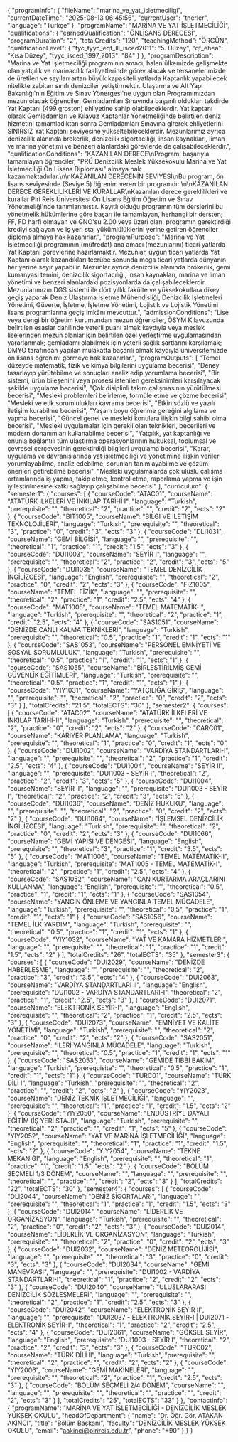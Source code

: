 {
  "programInfo": {
    "fileName": "marina_ve_yat_isletmeciligi",
    "currentDateTime": "2025-08-13 06:45:56",
    "currentUser": "tnerler",
    "language": "Türkçe"
  },
  "programName": "MARİNA VE YAT İŞLETMECİLİĞİ",
  "qualifications": {
    "earnedQualification": "ÖNLİSANS DERECESİ",
    "programDuration": "2",
    "totalCredits": "120",
    "teachingMethod": "ÖRGÜN",
    "qualificationLevel": {
      "tyc_tyyc_eqf_lll_isced2011": "5. Düzey",
      "qf_ehea": "Kısa Düzey",
      "tyyc_isced_1997_2013": "84"
    }
  },
  "programDescription": "Marina ve Yat İşletmeciliği programının amacı; halen ülkemizde gelişmekte olan yatçılık ve marinacılık faaliyetlerinde görev alacak ve tersanelerimizde de üretilen ve sayıları artan büyük kapasiteli yatlarda Kaptanlık yapabilecek nitelikte zabitan sınıfı denizciler yetiştirmektir. Ulaştırma ve Alt Yapı Bakanlığı'nın Eğitim ve Sınav Yönergesi'ne uygun olan Programımızdan mezun olacak öğrenciler, Gemiadamları Sınavında başarılı oldukları takdirde Yat Kaptanı (499 groston) ehliyetine sahip olabileceklerdir. Yat kaptanı olarak Gemiadamları ve Kılavuz Kaptanlar Yönetmeliğinde belirtilen deniz hizmetini tamamladıktan sonra Gemiadamları Sınavına girerek ehliyetlerini SINIRSIZ Yat Kaptanı seviyesine yükseltebileceklerdir. Mezunlarımız ayrıca denizcilik alanında brokerlik, denizcilik sigortacılığı, insan kaynakları, liman ve marina yönetimi ve benzeri alanlardaki görevlerde de çalışabileceklerdir.",
  "qualificationConditions": "KAZANILAN DERECE\nProgramı başarıyla tamamlayan öğrenciler, \"PRÜ Denizcilik Meslek Yüksekokulu Marina ve Yat İşletmeciliği Ön Lisans Diploması\" almaya hak kazanmaktadırlar.\n\nKAZANILAN DERECENİN SEVİYESİ\nBu program, ön lisans seviyesinde (Seviye 5) öğrenim veren bir programdır.\n\nKAZANILAN DERECE GEREKLİLİKLERİ VE KURALLAR\nKazanılan derece gereklilikleri ve kurallar Piri Reis Üniversitesi Ön Lisans Eğitim Öğretim ve Sınav Yönetmeliği'nde tanımlanmıştır. Kayıtlı olduğu programın tüm derslerini bu yönetmelik hükümlerine göre başarı ile tamamlayan, herhangi bir dersten; FF, FD harfi olmayan ve GNO'su 2.00 veya üzeri olan, programın gerektirdiği krediyi sağlayan ve iş yeri staj yükümlülüklerini yerine getiren öğrenciler diploma almaya hak kazanırlar.",
  "programPurpose": "Marina ve Yat İşletmeciliği programının (müfredat) ana amacı (mezunlarını) ticari yatlarda Yat Kaptanı görevlerine hazırlamaktır. Mezunlar, uygun ticari yatlarda Yat Kaptanı olarak kazandıkları tecrübe sonunda mega ticari yatlarda dünyanın her yerine seyir yapabilir. Mezunlar ayrıca denizcilik alanında brokerlik, gemi kumanyası temini, denizcilik sigortacılığı, insan kaynakları, marina ve liman yönetimi ve benzeri alanlardaki pozisyonlarda da çalışabileceklerdir. Mezunlarımızın DGS sistemi ile dört yıllık fakülte ve yüksekokullara dikey geçiş yaparak Deniz Ulaştırma İşletme Mühendisliği, Denizcilik İşletmeleri Yönetimi, Güverte, İşletme, İşletme Yönetimi, Lojistik ve Lojistik Yönetimi lisans programlarına geçiş imkânı mevcuttur.",
  "admissionConditions": "Lise veya dengi bir öğretim kurumundan mezun öğrenciler, ÖSYM Kılavuzunda belirtilen esaslar dahilinde yeterli puanı almak kaydıyla veya meslek liselerinden mezun olanlar için belirtilen özel yerleştirme uygulamasından yararlanmak; gemiadamı olabilmek için yeterli sağlık şartlarını karşılamak; DMYO tarafından yapılan mülakatta başarılı olmak kaydıyla üniversitemizde ön lisans öğrenimi görmeye hak kazanırlar.",
  "programOutputs": [
    "Temel düzeyde matematik, fizik ve kimya bilgilerini uygulama becerisi",
    "Deney tasarlayıp yürütebilme ve sonuçları analiz edip yorumlama becerisi",
    "Bir sistemi, ürün bileşenini veya prosesi istenilen gereksinimleri karşılayacak şekilde uygulama becerisi",
    "Çok disiplinli takım çalışmasının yürütülmesi becerisi",
    "Mesleki problemleri belirleme, formüle etme ve çözme becerisi",
    "Mesleki ve etik sorumlulukları kavrama becerisi",
    "Etkin sözlü ve yazılı iletişim kurabilme becerisi",
    "Yaşam boyu öğrenme gereğini algılama ve yapma becerisi",
    "Güncel genel ve mesleki konulara ilişkin bilgi sahibi olma becerisi",
    "Mesleki uygulamalar için gerekli olan teknikleri, becerileri ve modern donanımları kullanabilme becerisi",
    "Yatçılık, yat kaptanlığı ve onunla bağlantılı tüm ulaştırma operasyonlarının hukuksal, toplumsal ve çevresel çerçevesinin gerektirdiği bilgileri uygulama becerisi",
    "Karar, uygulama ve davranışlarında yat işletmeciliği ve yönetimine ilişkin verileri yorumlayabilme, analiz edebilme, sorunları tanımlayabilme ve çözüm önerileri getirebilme becerisi",
    "Mesleki uygulamalarda çok uluslu çalışma ortamlarında iş yapma, takip etme, kontrol etme, raporlama yapma ve işin iyileştirilmesine katkı sağlayıp çalışabilme becerisi"
  ],
  "curriculum": {
    "semester1": {
      "courses": [
        {
          "courseCode": "ATAC01",
          "courseName": "ATATÜRK İLKELERİ VE İNKILAP TARİHİ I",
          "language": "Turkish",
          "prerequisite": "",
          "theoretical": "2",
          "practice": "",
          "credit": "2",
          "ects": "2"
        },
        {
          "courseCode": "BIT1005",
          "courseName": "BİLGİ VE İLETİŞİM TEKNOLOJİLERİ",
          "language": "Turkish",
          "prerequisite": "",
          "theoretical": "3",
          "practice": "0",
          "credit": "3",
          "ects": "3"
        },
        {
          "courseCode": "DLI1031",
          "courseName": "GEMİ BİLGİSİ",
          "language": "",
          "prerequisite": "",
          "theoretical": "1",
          "practice": "1",
          "credit": "1.5",
          "ects": "3"
        },
        {
          "courseCode": "DUI1003",
          "courseName": "SEYİR I",
          "language": "",
          "prerequisite": "",
          "theoretical": "2",
          "practice": "2",
          "credit": "3",
          "ects": "5"
        },
        {
          "courseCode": "DUI1035",
          "courseName": "TEMEL DENİZCİLİK İNGİLİZCESİ",
          "language": "English",
          "prerequisite": "",
          "theoretical": "2",
          "practice": "0",
          "credit": "2",
          "ects": "3"
        },
        {
          "courseCode": "FIZ1005",
          "courseName": "TEMEL FİZİK",
          "language": "",
          "prerequisite": "",
          "theoretical": "2",
          "practice": "1",
          "credit": "2.5",
          "ects": "4"
        },
        {
          "courseCode": "MAT1005",
          "courseName": "TEMEL MATEMATİK-I",
          "language": "Turkish",
          "prerequisite": "",
          "theoretical": "2",
          "practice": "1",
          "credit": "2.5",
          "ects": "4"
        },
        {
          "courseCode": "SAS1051",
          "courseName": "DENİZDE CANLI KALMA TEKNİKLERİ",
          "language": "Turkish",
          "prerequisite": "",
          "theoretical": "0.5",
          "practice": "1",
          "credit": "1",
          "ects": "1"
        },
        {
          "courseCode": "SAS1053",
          "courseName": "PERSONEL EMNİYETİ VE SOSYAL SORUMLULUK",
          "language": "Turkish",
          "prerequisite": "",
          "theoretical": "0.5",
          "practice": "1",
          "credit": "1",
          "ects": "1"
        },
        {
          "courseCode": "SAS1055",
          "courseName": "BİRLEŞTİRİLMİŞ GEMİ GÜVENLİK EĞİTİMLERİ",
          "language": "Turkish",
          "prerequisite": "",
          "theoretical": "0.5",
          "practice": "1",
          "credit": "1",
          "ects": "1"
        },
        {
          "courseCode": "YIY1031",
          "courseName": "YATÇILIĞA GİRİŞ",
          "language": "",
          "prerequisite": "",
          "theoretical": "2",
          "practice": "0",
          "credit": "2",
          "ects": "3"
        }
      ],
      "totalCredits": "21.5",
      "totalECTS": "30"
    },
    "semester2": {
      "courses": [
        {
          "courseCode": "ATAC02",
          "courseName": "ATATÜRK İLKELERİ VE İNKILAP TARİHİ-II",
          "language": "Turkish",
          "prerequisite": "",
          "theoretical": "2",
          "practice": "0",
          "credit": "2",
          "ects": "2"
        },
        {
          "courseCode": "CARC01",
          "courseName": "KARİYER PLANLAMA",
          "language": "Turkish",
          "prerequisite": "",
          "theoretical": "1",
          "practice": "0",
          "credit": "1",
          "ects": "0"
        },
        {
          "courseCode": "DUI1002",
          "courseName": "VARDİYA STANDARTLARI-I",
          "language": "",
          "prerequisite": "",
          "theoretical": "2",
          "practice": "1",
          "credit": "2.5",
          "ects": "4"
        },
        {
          "courseCode": "DUI1004",
          "courseName": "SEYİR II",
          "language": "",
          "prerequisite": "DUI1003 - SEYİR I",
          "theoretical": "2",
          "practice": "2",
          "credit": "3",
          "ects": "5"
        },
        {
          "courseCode": "DUI1004",
          "courseName": "SEYİR II",
          "language": "",
          "prerequisite": "DUI1003 - SEYİR I",
          "theoretical": "2",
          "practice": "2",
          "credit": "3",
          "ects": "5"
        },
        {
          "courseCode": "DUI1036",
          "courseName": "DENİZ HUKUKU",
          "language": "",
          "prerequisite": "",
          "theoretical": "2",
          "practice": "0",
          "credit": "2",
          "ects": "2"
        },
        {
          "courseCode": "DUI1064",
          "courseName": "İŞLEMSEL DENİZCİLİK İNGİLİZCESİ",
          "language": "Turkish",
          "prerequisite": "",
          "theoretical": "2",
          "practice": "0",
          "credit": "2",
          "ects": "3"
        },
        {
          "courseCode": "DUI1066",
          "courseName": "GEMİ YAPISI VE DENGESİ",
          "language": "English",
          "prerequisite": "",
          "theoretical": "3",
          "practice": "1",
          "credit": "3.5",
          "ects": "5"
        },
        {
          "courseCode": "MAT1006",
          "courseName": "TEMEL MATEMATİK-II",
          "language": "Turkish",
          "prerequisite": "MAT1005 - TEMEL MATEMATİK-I",
          "theoretical": "2",
          "practice": "1",
          "credit": "2.5",
          "ects": "4"
        },
        {
          "courseCode": "SAS1052",
          "courseName": "CAN KURTARMA ARAÇLARINI KULLANMA",
          "language": "English",
          "prerequisite": "",
          "theoretical": "0.5",
          "practice": "1",
          "credit": "1",
          "ects": "1"
        },
        {
          "courseCode": "SAS1054",
          "courseName": "YANGIN ÖNLEME VE YANGINLA TEMEL MÜCADELE",
          "language": "Turkish",
          "prerequisite": "",
          "theoretical": "0.5",
          "practice": "1",
          "credit": "1",
          "ects": "1"
        },
        {
          "courseCode": "SAS1056",
          "courseName": "TEMEL İLK YARDIM",
          "language": "Turkish",
          "prerequisite": "",
          "theoretical": "0.5",
          "practice": "1",
          "credit": "1",
          "ects": "1"
        },
        {
          "courseCode": "YIY1032",
          "courseName": "YAT VE KAMARA HİZMETLERİ",
          "language": "",
          "prerequisite": "",
          "theoretical": "1",
          "practice": "1",
          "credit": "1.5",
          "ects": "2"
        }
      ],
      "totalCredits": "26",
      "totalECTS": "35"
    },
    "semester3": {
      "courses": [
        {
          "courseCode": "DUI2029",
          "courseName": "DENİZDE HABERLEŞME",
          "language": "",
          "prerequisite": "",
          "theoretical": "2",
          "practice": "3",
          "credit": "3.5",
          "ects": "4"
        },
        {
          "courseCode": "DUI2063",
          "courseName": "VARDİYA STANDARTLARI II",
          "language": "English",
          "prerequisite": "DUI1002 - VARDİYA STANDARTLARI-I",
          "theoretical": "2",
          "practice": "1",
          "credit": "2.5",
          "ects": "3"
        },
        {
          "courseCode": "DUI2071",
          "courseName": "ELEKTRONİK SEYİR-I",
          "language": "English",
          "prerequisite": "",
          "theoretical": "2",
          "practice": "1",
          "credit": "2.5",
          "ects": "3"
        },
        {
          "courseCode": "DUI2073",
          "courseName": "EMNİYET VE KALİTE YÖNETİMİ",
          "language": "Turkish",
          "prerequisite": "",
          "theoretical": "2",
          "practice": "0",
          "credit": "2",
          "ects": "2"
        },
        {
          "courseCode": "SAS2051",
          "courseName": "İLERİ YANGINLA MÜCADELE",
          "language": "Turkish",
          "prerequisite": "",
          "theoretical": "0.5",
          "practice": "1",
          "credit": "1",
          "ects": "1"
        },
        {
          "courseCode": "SAS2053",
          "courseName": "GEMİDE TIBBİ BAKIM",
          "language": "Turkish",
          "prerequisite": "",
          "theoretical": "0.5",
          "practice": "1",
          "credit": "1",
          "ects": "1"
        },
        {
          "courseCode": "TURC01",
          "courseName": "TÜRK DİLİ I",
          "language": "Turkish",
          "prerequisite": "",
          "theoretical": "2",
          "practice": "",
          "credit": "2",
          "ects": "2"
        },
        {
          "courseCode": "YIY2023",
          "courseName": "DENİZ TEKNİK İŞLETMECİLİĞİ",
          "language": "",
          "prerequisite": "",
          "theoretical": "1",
          "practice": "1",
          "credit": "1.5",
          "ects": "2"
        },
        {
          "courseCode": "YIY2050",
          "courseName": "ENDÜSTRİYE DAYALI EĞİTİM (İŞ YERİ STAJI)",
          "language": "Turkish",
          "prerequisite": "",
          "theoretical": "2",
          "practice": "",
          "credit": "1",
          "ects": "5"
        },
        {
          "courseCode": "YIY2052",
          "courseName": "YAT VE MARİNA İŞLETMECİLİĞİ",
          "language": "English",
          "prerequisite": "",
          "theoretical": "1",
          "practice": "1",
          "credit": "1.5",
          "ects": "2"
        },
        {
          "courseCode": "YIY2054",
          "courseName": "TEKNE MEKANİĞİ",
          "language": "English",
          "prerequisite": "",
          "theoretical": "1",
          "practice": "1",
          "credit": "1.5",
          "ects": "2"
        },
        {
          "courseCode": "BÖLÜM SEÇMELİ 1/3 DÖNEM",
          "courseName": "",
          "language": "",
          "prerequisite": "",
          "theoretical": "",
          "practice": "",
          "credit": "2",
          "ects": "3"
        }
      ],
      "totalCredits": "22",
      "totalECTS": "30"
    },
    "semester4": {
      "courses": [
        {
          "courseCode": "DLI2044",
          "courseName": "DENİZ SİGORTALARI",
          "language": "",
          "prerequisite": "",
          "theoretical": "1",
          "practice": "1",
          "credit": "1.5",
          "ects": "3"
        },
        {
          "courseCode": "DUI2014",
          "courseName": "LİDERLİK VE ORGANİZASYON",
          "language": "Turkish",
          "prerequisite": "",
          "theoretical": "2",
          "practice": "0",
          "credit": "2",
          "ects": "3"
        },
        {
          "courseCode": "DUI2014",
          "courseName": "LİDERLİK VE ORGANİZASYON",
          "language": "Turkish",
          "prerequisite": "",
          "theoretical": "2",
          "practice": "0",
          "credit": "2",
          "ects": "3"
        },
        {
          "courseCode": "DUI2032",
          "courseName": "DENİZ METEOROLİJİSİ",
          "language": "",
          "prerequisite": "",
          "theoretical": "3",
          "practice": "0",
          "credit": "3",
          "ects": "3"
        },
        {
          "courseCode": "DUI2034",
          "courseName": "GEMİ MANEVRASI",
          "language": "",
          "prerequisite": "DUI1002 - VARDİYA STANDARTLARI-I",
          "theoretical": "1",
          "practice": "2",
          "credit": "2",
          "ects": "3"
        },
        {
          "courseCode": "DUI2040",
          "courseName": "ULUSLARARASI DENİZCİLİK SÖZLEŞMELERİ",
          "language": "",
          "prerequisite": "",
          "theoretical": "2",
          "practice": "1",
          "credit": "2.5",
          "ects": "3"
        },
        {
          "courseCode": "DUI2042",
          "courseName": "ELEKTRONİK SEYİR II",
          "language": "",
          "prerequisite": "DUI2037 - ELEKTRONİK SEYİR-I | DUI2071 - ELEKTRONİK SEYİR-I",
          "theoretical": "1",
          "practice": "2",
          "credit": "2.5",
          "ects": "4"
        },
        {
          "courseCode": "DUI2061",
          "courseName": "GÖKSEL SEYİR",
          "language": "English",
          "prerequisite": "DUI1003 - SEYİR I",
          "theoretical": "2",
          "practice": "2",
          "credit": "3",
          "ects": "3"
        },
        {
          "courseCode": "TURC02",
          "courseName": "TÜRK DİLİ II",
          "language": "Turkish",
          "prerequisite": "",
          "theoretical": "2",
          "practice": "",
          "credit": "2",
          "ects": "2"
        },
        {
          "courseCode": "YIY2006",
          "courseName": "GEMİ MAKİNELERİ",
          "language": "",
          "prerequisite": "",
          "theoretical": "2",
          "practice": "1",
          "credit": "2.5",
          "ects": "3"
        },
        {
          "courseCode": "BÖLÜM SEÇMELİ 2/4 DÖNEM",
          "courseName": "",
          "language": "",
          "prerequisite": "",
          "theoretical": "",
          "practice": "",
          "credit": "2",
          "ects": "3"
        }
      ],
      "totalCredits": "25",
      "totalECTS": "33"
    }
  },
  "contactInfo": {
    "programName": "MARİNA VE YAT İŞLETMECİLİĞİ - DENİZCİLİK MESLEK YÜKSEK OKULU",
    "headOfDepartment": {
      "name": "Dr. Öğr. Gör. ATAKAN AKINCI",
      "title": "Bölüm Başkanı",
      "faculty": "DENİZCİLİK MESLEK YÜKSEK OKULU",
      "email": "aakinci@pirireis.edu.tr",
      "phone": "+90"
    }
  }
}